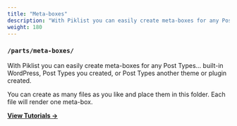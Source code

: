 ```yaml
---
title: "Meta-boxes"
description: "With Piklist you can easily create meta-boxes for any Post Types… built-in WordPress, Post Types you created, or Post Types another theme or plugin created."
weight: 180
---
```


### `/parts/meta-boxes/`

With Piklist you can easily create meta-boxes for any Post Types… built-in WordPress, Post Types you created, or Post Types another theme or plugin created.

You can create as many files as you like and place them in this folder. Each file will render one meta-box.

**[View Tutorials &rightarrow;](/tutorials/meta-boxes/)**

